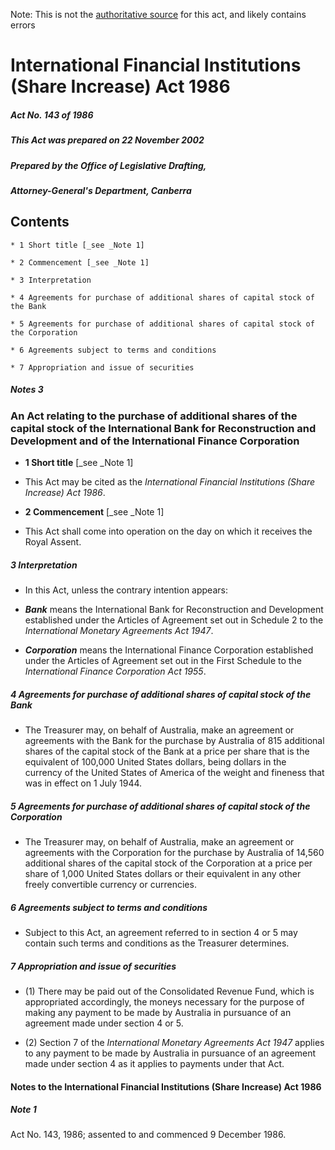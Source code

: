 Note: This is not the [authoritative source](https://www.comlaw.gov.au/Details/C2004C00711) for this act, and likely contains errors

# International Financial Institutions (Share Increase) Act 1986

##### Act No. 143 of 1986

##### This Act was prepared on 22 November 2002

##### Prepared by the Office of Legislative Drafting,
##### Attorney-General's Department, Canberra


## Contents

    * 1 Short title [_see _Note 1] 

    * 2 Commencement [_see _Note 1] 

    * 3 Interpretation 

    * 4 Agreements for purchase of additional shares of capital stock of the Bank 

    * 5 Agreements for purchase of additional shares of capital stock of the Corporation 

    * 6 Agreements subject to terms and conditions 

    * 7 Appropriation and issue of securities 

##### Notes	3

### An Act relating to the purchase of additional shares of the capital stock of the International Bank for Reconstruction and Development and of the International Finance Corporation

  * **1  Short title** [_see _Note 1]

  * This Act may be cited as the _International Financial Institutions (Share Increase) Act 1986_.

  * **2  Commencement** [_see _Note 1]

  * This Act shall come into operation on the day on which it receives the Royal Assent.

##### 3  Interpretation

  * In this Act, unless the contrary intention appears:

  * **_Bank_** means the International Bank for Reconstruction and Development established under the Articles of Agreement set out in Schedule 2 to the _International Monetary Agreements Act 1947_.

  * **_Corporation_** means the International Finance Corporation established under the Articles of Agreement set out in the First Schedule to the _International Finance Corporation Act 1955_.

##### 4  Agreements for purchase of additional shares of capital stock of the Bank

  * The Treasurer may, on behalf of Australia, make an agreement or agreements with the Bank for the purchase by Australia of 815 additional shares of the capital stock of the Bank at a price per share that is the equivalent of 100,000 United States dollars, being dollars in the currency of the United States of America of the weight and fineness that was in effect on 1 July 1944.

##### 5  Agreements for purchase of additional shares of capital stock of the Corporation

  * The Treasurer may, on behalf of Australia, make an agreement or agreements with the Corporation for the purchase by Australia of 14,560 additional shares of the capital stock of the Corporation at a price per share of 1,000 United States dollars or their equivalent in any other freely convertible currency or currencies.

##### 6  Agreements subject to terms and conditions

  * Subject to this Act, an agreement referred to in section 4 or 5 may contain such terms and conditions as the Treasurer determines.

##### 7  Appropriation and issue of securities

   * (1) There may be paid out of the Consolidated Revenue Fund, which is appropriated accordingly, the moneys necessary for the purpose of making any payment to be made by Australia in pursuance of an agreement made under section 4 or 5.

   * (2) Section 7 of the _International Monetary Agreements Act 1947_ applies to any payment to be made by Australia in pursuance of an agreement made under section 4 as it applies to payments under that Act.

#### Notes to the International Financial Institutions (Share Increase) Act 1986

##### Note 1

Act No. 143, 1986; assented to and commenced 9 December 1986.

